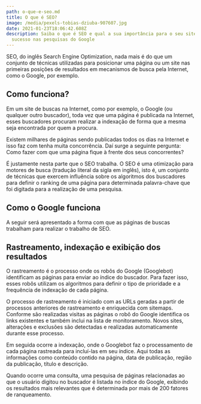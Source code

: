 ```yaml
---
path: o-que-e-seo.md
title: O que é SEO?
image: /media/pexels-tobias-dziuba-907607.jpg
date: 2021-01-23T18:06:42.608Z
description: Saiba o que é SEO e qual a sua importância para o seu site ter
  sucesso nas pesquisas do Google
---
```

SEO, do inglês Search Engine Optimization, nada mais é do que um conjunto de técnicas utilizadas para posicionar uma página ou um site nas primeiras posições de resultados em mecanismos de busca pela Internet, como o Google, por exemplo.

## Como funciona?

Em um site de buscas na Internet, como por exemplo, o Google (ou qualquer outro buscador), toda vez que uma página é publicada na Internet, esses buscadores procuram realizar a indexação de forma que a mesma seja encontrada por quem a procura.

Existem milhares de páginas sendo publicadas todos os dias na Internet e isso faz com tenha muita concorrência. Daí surge a seguinte pergunta: Como fazer com que uma página fique à frente dos seus concorrentes?

É justamente nesta parte que o SEO trabalha. O SEO é uma otimização para motores de busca (tradução literal da sigla em inglês), isto é, um conjunto de técnicas que exercem influência sobre os algoritmos dos buscadores para definir o ranking de uma página para determinada palavra-chave que foi digitada para a realização de uma pesquisa.

## Como o Google funciona

A seguir será apresentado a forma com que as páginas de buscas trabalham para realizar o trabalho de SEO.

## Rastreamento, indexação e exibição dos resultados

O rastreamento é o processo onde os robôs do Google (Googlebot) identificam as páginas para enviar ao índice do buscador. Para fazer isso, esses robôs utilizam os algoritmos para definir o tipo de prioridade e a frequência de indexação de cada página.

O processo de rastreamento é iniciado com as URLs geradas a partir de processos anteriores de rastreamento e enriquecida com sitemaps. Conforme são realizadas visitas as páginas o robô do Google identifica os links existentes e também inclui na lista de monitoramento. Novos sites, alterações e exclusões são detectadas e realizadas automaticamente durante esse processo.

Em seguida ocorre a indexação, onde o  Googlebot faz o processamento de cada página rastreada para incluí-las em seu índice. Aqui todas as informações como conteúdo contido na página, data de publicação, região da publicação, título e descrição.

Quando ocorre uma consulta, uma pesquisa de páginas relacionadas ao que o usuário digitou no buscador é listada no índice do Google, exibindo os resultados mais relevantes que é determinada por mais de 200 fatores de ranqueamento.
